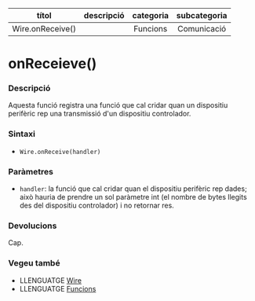 
| títol | descripció   | categoria  | subcategoria        |
| :---: | :----------: | :--------: | :-----------------: |
| Wire.onReceive() | | Funcions | Comunicació |

# onReceieve()

### Descripció

Aquesta funció registra una funció que cal cridar quan un dispositiu perifèric rep una transmissió d'un dispositiu controlador.

### Sintaxi

* `Wire.onReceive(handler)`

### Paràmetres

* `handler`: la funció que cal cridar quan el dispositiu perifèric rep dades; això hauria de prendre un sol paràmetre int (el nombre de bytes llegits des del dispositiu controlador) i no retornar res.

### Devolucions

Cap.

### Vegeu també

* LLENGUATGE [Wire](../wire.md)
* LLENGUATGE [Funcions](../../Funcions.md)

